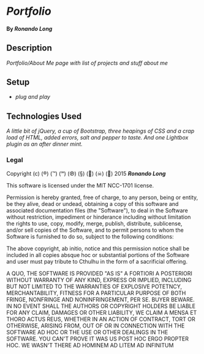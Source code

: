 # _Portfolio_

#### By _Ronando Long_

## Description

_Portfolio/About Me page with list of projects and stuff about me_

## Setup

* _plug and play_

## Technologies Used

_A little bit of jQuery, a cup of Bootstrap, three heapings of CSS and a crap load of HTML, added errors, salt and pepper to taste. And one Lightbox plugin as an after dinner mint._

### Legal

Copyright (c) (®) (™) (℠) (℗) (§) (🔫) (☠) (🏀) 2015 **_Ronando Long_**

This software is licensed under the MIT NCC-1701 license.

Permission is hereby granted, free of charge, to any person, being or entity, be they alive, dead or undead, obtaining a copy of this software and associated documentation files (the "Software"), to deal in the Software without restriction, impediment or hinderance including without limitation the rights to use, copy, modify, merge, publish, distribute, sublicense, and/or sell copies of the Software, and to permit persons to whom the Software is furnished to do so, subject to the following conditions:

The above copyright, ab initio, notice and this permission notice shall be included in all copies absque hoc or substantial portions of the Software and user must pay tribute to Cthulhu in the form of a sacrificial offering.

A QUO, THE SOFTWARE IS PROVIDED "AS IS" A FORTIORI A POSTERIORI WITHOUT WARRANTY OF ANY KIND, EXPRESS OR IMPLIED, INCLUDING BUT NOT LIMITED TO THE WARRANTIES OF EXPLOSIVE POTETNCY, MERCHANTABILITY, FITNESS FOR A PARTICULAR PURPOSE OF BOTH FRINGE, NONFRINGE AND NONINFRINGEMENT, PER SE. BUYER BEWARE. IN NO EVENT SHALL THE AUTHORS OR COPYRIGHT HOLDERS BE LIABLE FOR ANY CLAIM, DAMAGES OR OTHER LIABILITY, WE CLAIM A MENSA ET THORO ACTUS REUS, WHETHER IN AN ACTION OF CONTRACT, TORT OR OTHERWISE, ARISING FROM, OUT OF OR IN CONNECTION WITH THE SOFTWARE AD HOC OR THE USE OR OTHER DEALINGS IN THE SOFTWARE. YOU CAN'T PROVE IT WAS US POST HOC ERGO PROPTER HOC. WE WASN'T THERE AD HOMINEM AD LITEM AD INFINITUM

